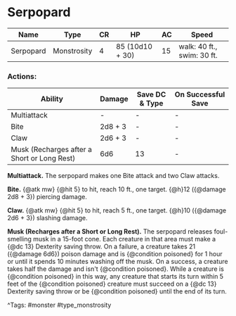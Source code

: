 # Serpopard

| Name | Type | CR | HP | AC | Speed |
|------|------|----|----|----|-------|
| Serpopard | Monstrosity | 4 | 85 (10d10 + 30) | 15 | walk: 40 ft., swim: 30 ft. |

### Actions:

| Ability | Damage | Save DC & Type | On Successful Save |
|---------|--------|----------------|--------------------|
| Multiattack | - | - | - |
| Bite | 2d8 + 3 | - | - |
| Claw | 2d6 + 3 | - | - |
| Musk (Recharges after a Short or Long Rest) | 6d6 | 13 | - |


**Multiattack.** The serpopard makes one Bite attack and two Claw attacks.

**Bite.** {@atk mw} {@hit 5} to hit, reach 10 ft., one target. {@h}12 ({@damage 2d8 + 3}) piercing damage.

**Claw.** {@atk mw} {@hit 5} to hit, reach 5 ft., one target. {@h}10 ({@damage 2d6 + 3}) slashing damage.

**Musk (Recharges after a Short or Long Rest).** The serpopard releases foul-smelling musk in a 15-foot cone. Each creature in that area must make a {@dc 13} Dexterity saving throw. On a failure, a creature takes 21 ({@damage 6d6}) poison damage and is {@condition poisoned} for 1 hour or until it spends 10 minutes washing off the musk. On a success, a creature takes half the damage and isn't {@condition poisoned}. While a creature is {@condition poisoned} in this way, any creature that starts its turn within 5 feet of the {@condition poisoned} creature must succeed on a {@dc 13} Dexterity saving throw or be {@condition poisoned} until the end of its turn.

^Tags: #monster #type_monstrosity